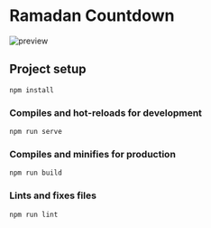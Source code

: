 # Ramadan Countdown
![preview](https://user-images.githubusercontent.com/15320135/210055785-ea513216-b9c0-4cd4-a965-9d1fa2e89e13.png)

## Project setup
```
npm install
```

### Compiles and hot-reloads for development
```
npm run serve
```

### Compiles and minifies for production
```
npm run build
```

### Lints and fixes files
```
npm run lint
```
